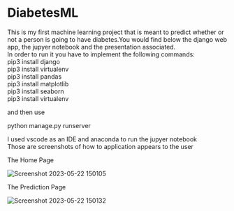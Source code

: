 # DiabetesML
This is my first machine learning project that is meant to predict whether or not a person is going to have diabetes.You would find below the django web app, the jupyer notebook and the presentation associated. <br/>
In order to run it you have to implement the following commands: <br/>
pip3 install django <br/>
pip3 install virtualenv <br/>
pip3 install pandas <br/>
pip3 install matplotlib <br/>
pip3 install seaborn <br/>
pip3 install virtualenv <br/>

and then use <br/>

python manage.py runserver

I used vscode as an IDE and anaconda to run the jupyer notebook <br/>
Those are screenshots of how to application appears to the user

The Home Page

![Screenshot 2023-05-22 150105](https://github.com/lina2761991/DiabetesML/assets/32225041/aabe5005-6e37-42cb-9ed6-ad61f1e09a99)



The Prediction Page

![Screenshot 2023-05-22 150132](https://github.com/lina2761991/DiabetesML/assets/32225041/cf5dfc9d-8367-4b5d-a741-aeb581f0ec71)




